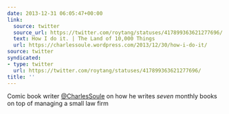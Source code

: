 ```yaml
---
date: 2013-12-31 06:05:47+00:00
link:
  source: twitter
  source_url: https://twitter.com/roytang/statuses/417899363621277696/
  text: How I do it. | The Land of 10,000 Things
  url: https://charlessoule.wordpress.com/2013/12/30/how-i-do-it/
source: twitter
syndicated:
- type: twitter
  url: https://twitter.com/roytang/statuses/417899363621277696/
title: ''
---
```


Comic book writer [@CharlesSoule](https://twitter.com/CharlesSoule/) on how he writes *seven* monthly books on top of managing a small law firm